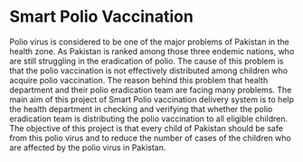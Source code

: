 # Smart Polio Vaccination
Polio virus is considered to be one of the major problems of Pakistan in the health zone. As Pakistan is ranked among those three endemic nations, who are still struggling in the eradication of polio. The cause of this problem is that the polio vaccination is not effectively distributed among children who acquire polio vaccination. The reason behind this problem that health department and their polio eradication team are facing many problems. The main aim of this project of Smart Polio vaccination delivery system is to help the health department in checking and verifying that whether the polio eradication team is distributing the polio vaccination to all eligible children. The objective of this project is that every child of Pakistan should be safe from this polio virus and to reduce the number of cases of the children who are affected by the polio virus in Pakistan. 
